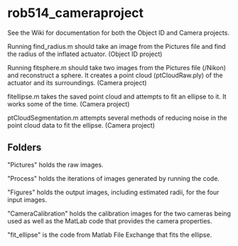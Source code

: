 # rob514_cameraproject

See the Wiki for documentation for both the Object ID and Camera projects.

Running find_radius.m should take an image from the Pictures file and find the radius of the inflated actuator. (Object ID project)

Running fitsphere.m should take two images from the Pictures file (/Nikon) and reconstruct a sphere. It creates a point cloud (ptCloudRaw.ply) of the actuator and its surroundings. (Camera project) 

fitellipse.m takes the saved point cloud and attempts to fit an ellipse to it. It works some of the time. (Camera project)

ptCloudSegmentation.m attempts several methods of reducing noise in the point cloud data to fit the ellipse. (Camera project)

## Folders

"Pictures" holds the raw images. 

"Process" holds the iterations of images generated by running the code. 

"Figures" holds the output images, including estimated radii, for the four input images. 

"CameraCalibration" holds the calibration images for the two cameras being used as well as the MatLab code that provides the camera properties.

"fit_ellipse" is the code from Matlab File Exchange that fits the ellipse. 
